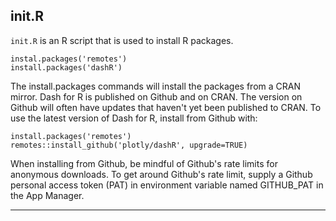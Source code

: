 ## init.R

`init.R` is an R script that is used to install R packages.

```
instal.packages('remotes')
install.packages('dashR')
```

The install.packages commands will install the packages from a CRAN mirror. Dash for R is published on Github and on CRAN. The version on Github will often have updates that haven't yet been published to CRAN. To use the latest version of Dash for R, install from Github with:

```
install.packages('remotes')
remotes::install_github('plotly/dashR', upgrade=TRUE)
```

When installing from Github, be mindful of Github's rate limits for anonymous downloads.
To get around Github's rate limit, supply a Github personal access token (PAT) in environment variable named GITHUB_PAT in the App Manager.

---
